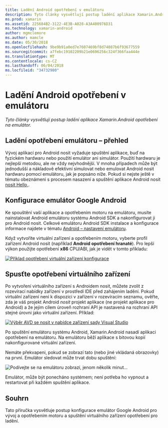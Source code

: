 ```yaml
---
title: Ladění Android opotřebení v emulátoru
description: Tyto články vysvětlují postup ladění aplikace Xamarin.Android opotřebení na emulátor.
ms.prod: xamarin
ms.assetid: 225684B2-3122-4E3B-A028-A3A400976D31
ms.technology: xamarin-android
author: mgmclemore
ms.author: mamcle
ms.date: 05/30/2018
ms.openlocfilehash: 9be9b91a0ed7e7607469bf8d74087b6f93677559
ms.sourcegitcommit: a7febc19102209b21e0696256c324f366faa444e
ms.translationtype: MT
ms.contentlocale: cs-CZ
ms.lasthandoff: 06/04/2018
ms.locfileid: "34732980"
---
```

# <a name="debug-android-wear-on-an-emulator"></a>Ladění Android opotřebení v emulátoru

_Tyto články vysvětlují postup ladění aplikace Xamarin.Android opotřebení na emulátor._

## <a name="debug-wear-on-emulator-overview"></a>Ladění opotřebení emulátoru – přehled

Vývoj aplikací pro Android nosit vyžaduje spuštění aplikace, buď na fyzickém hardwaru nebo použití emulátor ani simulátor. Použití hardwaru je nejlepší metodou, ale ne vždy nejvhodnější. V mnoha případech může být jednodušší a nákladově efektivní simulovat nebo emulovat Android nosit hardwaru pomocí emulátoru, jak je popsáno níže. Pokud si nejste ještě v tématu obeznámeni s procesem nasazení a spuštění aplikace Android nosit [nosit Hello,](~/android/wear/get-started/hello-wear.md).

## <a name="configure-the-google-android-emulator"></a>Konfigurace emulátor Google Android

Ke spouštění vaší aplikace a opotřebením motoru na emulátoru, musíte nainstalovat Android emulátoru systému Android SDK a nakonfigurovat ji pro Android nosit. Celkové emulátoru Android SDK instalace a konfigurace informace najdete v tématu [Android – nastavení emulátoru](~/android/get-started/installation/android-emulator/index.md).

Když vytvoříte virtuální zařízení a opotřebením motoru, vyberte profil zařízení Android nosit (například **Android opotřebení hranaté**). Pro lepší výkon použijte opotřebení **x86** CPU/ABI, jak je vidět v tomto příkladu:

[![Příklad opotřebení virtuální zařízení konfigurace](debug-on-emulator-images/01-wear-avd-example-sml.png)](debug-on-emulator-images/01-wear-avd-example.png#lightbox)


## <a name="launch-the-wear-virtual-device"></a>Spusťte opotřebení virtuálního zařízení 

Po vytvoření virtuálního zařízení s Androidem nosit, můžete zvolit z rozevírací nabídky zařízení v prostředí IDE před zahájením ladění. Pokud virtuální zařízení není k dispozici v zařízení v rozevíracím seznamu, ověřte, zda je váš projekt Android *nosit* projekt aplikace (ne projekt aplikace pro Android) a že jejím cílem úroveň rozhraní API je nastavená na rozhraní API stejné úrovni jako virtuální zařízení. Příklad:

[![Výběr AVD se nosit v nabídce zařízení sady Visual Studio](debug-on-emulator-images/vs/choose-wear-sim.png)](debug-on-emulator-images/vs/choose-wear-sim.png#lightbox)

Po spuštění emulátoru systému Android, Xamarin.Android nasadí aplikaci opotřebení na emulátoru. Na emulátoru běží aplikace s bitovou kopií nakonfigurované virtuální zařízení.

Nemáte překvapeni, pokud se zobrazí tato (nebo jiné vkládaná obrazovky) na první. Emulátor sledovat může trvat dobu spuštění: 

![Podívejte se na emulátoru zobrazí, jenom několik minut...](debug-on-emulator-images/please-wait.png)

Emulátor, může být ponecháno systémem; není potřeba ho vypnout a restartovat při každém spuštění aplikace.

 
## <a name="summary"></a>Souhrn
 
Tato příručka vysvětluje postup konfigurace emulátor Google Android pro vývoj a opotřebením motoru a spuštění virtuálního zařízení opotřebení pro ladění.
